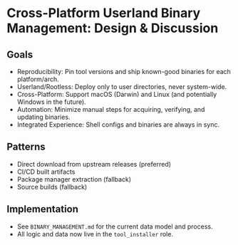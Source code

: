 # Cross-Platform Userland Binary Management: Design & Discussion

## Goals
- Reproducibility: Pin tool versions and ship known-good binaries for each platform/arch.
- Userland/Rootless: Deploy only to user directories, never system-wide.
- Cross-Platform: Support macOS (Darwin) and Linux (and potentially Windows in the future).
- Automation: Minimize manual steps for acquiring, verifying, and updating binaries.
- Integrated Experience: Shell configs and binaries are always in sync.

## Patterns
- Direct download from upstream releases (preferred)
- CI/CD built artifacts
- Package manager extraction (fallback)
- Source builds (fallback)

## Implementation
- See `BINARY_MANAGEMENT.md` for the current data model and process.
- All logic and data now live in the `tool_installer` role.

